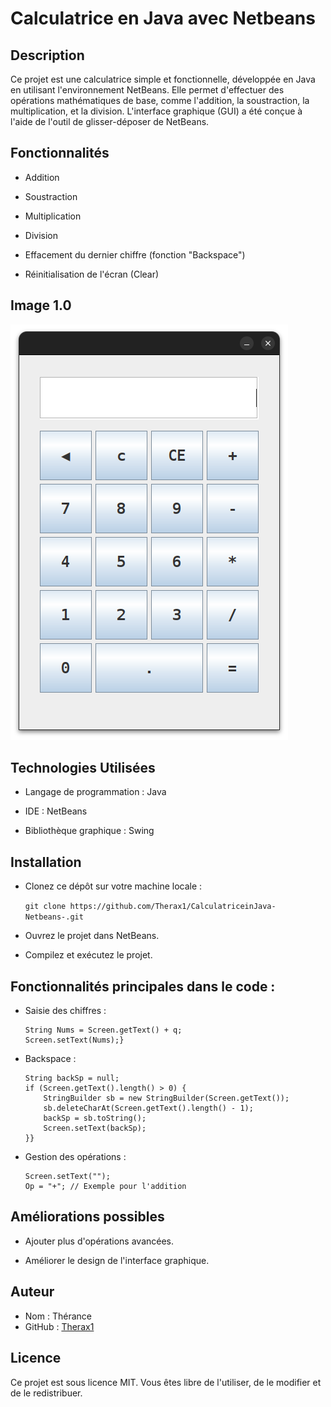 
# Calculatrice en Java avec Netbeans

## Description
Ce projet est une calculatrice simple et fonctionnelle, développée en Java en utilisant l'environnement NetBeans. Elle permet d'effectuer des opérations mathématiques de base, comme l'addition, la soustraction, la multiplication, et la division. L'interface graphique (GUI) a été conçue à l'aide de l'outil de glisser-déposer de NetBeans.

## Fonctionnalités
- Addition

- Soustraction

- Multiplication

- Division

- Effacement du dernier chiffre (fonction "Backspace")

- Réinitialisation de l'écran (Clear)

## Image 1.0
![1.0](image1.0.png)

## Technologies Utilisées
- Langage de programmation : Java

- IDE : NetBeans

- Bibliothèque graphique : Swing

## Installation
- Clonez ce dépôt sur votre machine locale :

    ```git clone https://github.com/Therax1/CalculatriceinJava-Netbeans-.git```

- Ouvrez le projet dans NetBeans.

- Compilez et exécutez le projet.

## Fonctionnalités principales dans le code :

- Saisie des chiffres :
    ``` private void EnterNumbers(String q) {
    String Nums = Screen.getText() + q;
    Screen.setText(Nums);} 
    ```
- Backspace :
    ```private void backspaceActionPerformed(java.awt.event.ActionEvent evt) {
    String backSp = null;
    if (Screen.getText().length() > 0) {
        StringBuilder sb = new StringBuilder(Screen.getText());
        sb.deleteCharAt(Screen.getText().length() - 1);
        backSp = sb.toString(); 
        Screen.setText(backSp);
    }}
    ```
- Gestion des opérations :
    ```Number1 = Double.parseDouble(Screen.getText());
    Screen.setText("");
    Op = "+"; // Exemple pour l'addition 
    ```

## Améliorations possibles

- Ajouter plus d'opérations avancées.

- Améliorer le design de l'interface graphique.

## Auteur

- Nom : Thérance
- GitHub : [Therax1](https://github.com/Therax1)

## Licence

Ce projet est sous licence MIT. Vous êtes libre de l'utiliser, de le modifier et de le redistribuer.
